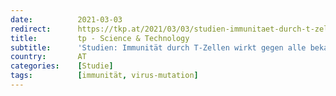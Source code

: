 ```yaml
---
date:          2021-03-03
redirect:      https://tkp.at/2021/03/03/studien-immunitaet-durch-t-zellen-wirkt-gegen-alle-bekannten-virus-mutationen/
title:         tp - Science & Technology
subtitle:      'Studien: Immunität durch T-Zellen wirkt gegen alle bekannten Virus Mutationen'
country:       AT
categories:    [Studie]
tags:          [immunität, virus-mutation]
---
```

